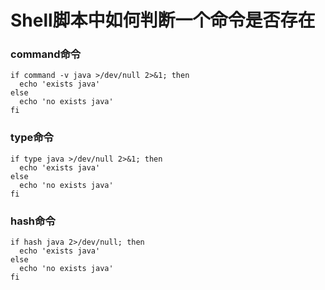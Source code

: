 # Shell脚本中如何判断一个命令是否存在

### command命令

``` shell
if command -v java >/dev/null 2>&1; then
  echo 'exists java'
else
  echo 'no exists java'
fi
```

### type命令

``` shell
if type java >/dev/null 2>&1; then
  echo 'exists java'
else
  echo 'no exists java'
fi
```

### hash命令

``` shell
if hash java 2>/dev/null; then
  echo 'exists java'
else
  echo 'no exists java'
fi
```
